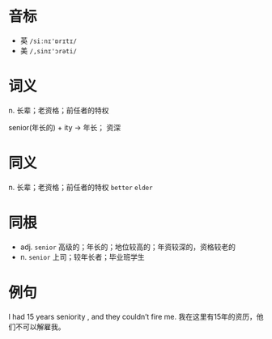 # 音标

- 英 `/siːnɪ'ɒrɪtɪ/`
- 美 `/,sinɪ'ɔrəti/`

# 词义

n. 长辈；老资格；前任者的特权




senior(年长的) + ity → 年长； 资深

# 同义

n. 长辈；老资格；前任者的特权
`better` `elder`

# 同根

- adj. `senior` 高级的；年长的；地位较高的；年资较深的，资格较老的
- n. `senior` 上司；较年长者；毕业班学生

# 例句

I had 15 years seniority , and they couldn’t fire me.
我在这里有15年的资历，他们不可以解雇我。


